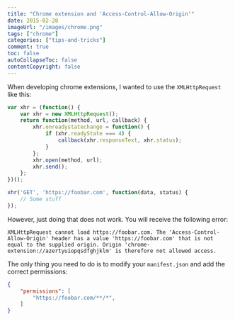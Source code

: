 ```yaml
---
title: "Chrome extension and 'Access-Control-Allow-Origin'"
date: 2015-02-28
imageUrl: "/images/chrome.png"
tags: ["chrome"]
categories: ["tips-and-tricks"]
comment: true
toc: false
autoCollapseToc: false
contentCopyright: false
---
```


<!--more-->

When developing chrome extensions, I wanted to use the `XMLHttpRequest` like this:

```js
var xhr = (function() {
    var xhr = new XMLHttpRequest();
    return function(method, url, callback) {
        xhr.onreadystatechange = function() {
            if (xhr.readyState === 4) {
                callback(xhr.responseText, xhr.status);
            }
        };
        xhr.open(method, url);
        xhr.send();
    };
})();

xhr('GET', 'https://foobar.com', function(data, status) {
    // Some stuff
});
```

However, just doing that does not work. You will receive the following error:

```text
XMLHttpRequest cannot load https://foobar.com. The 'Access-Control-Allow-Origin' header has a value 'https://foobar.com' that is not equal to the supplied origin. Origin 'chrome-extension://azertyuiopqsdfghjklm' is therefore not allowed access.
```

The only thing you need to do is to modify your `manifest.json` and add the correct permissions:

```json
{
    "permissions": [
        "https://foobar.com/**/*",
    ]
}
```
